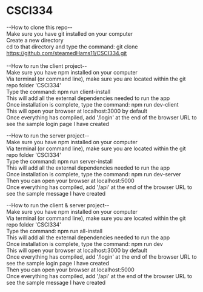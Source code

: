 # CSCI334

--How to clone this repo-- <br />
Make sure you have git installed on your computer <br />
Create a new directory <br />
cd to that directory and type the command: git clone https://github.com/steamedHams11/CSCI334.git <br />
<br />
--How to run the client project-- <br />
Make sure you have npm installed on your computer <br />
Via terminal (or command line), make sure you are located within the git repo folder 'CSCI334' <br />
Type the command: npm run client-install <br />
This will add all the external dependencies needed to run the app <br />
Once installation is complete, type the command: npm run dev-client <br />
This will open your browser at localhost:3000 by default <br />
Once everything has compiled, add '/login' at the end of the browser URL to see the sample login page I have created <br />

--How to run the server project-- <br />
Make sure you have npm installed on your computer <br />
Via terminal (or command line), make sure you are located within the git repo folder 'CSCI334' <br />
Type the command: npm run server-install <br />
This will add all the external dependencies needed to run the app <br />
Once installation is complete, type the command: npm run dev-server <br />
Then you can open your browser at localhost:5000 <br />
Once everything has compiled, add '/api' at the end of the browser URL to see the sample message I have created <br />

--How to run the client & server project-- <br />
Make sure you have npm installed on your computer <br />
Via terminal (or command line), make sure you are located within the git repo folder 'CSCI334' <br />
Type the command: npm run all-install <br />
This will add all the external dependencies needed to run the app <br />
Once installation is complete, type the command: npm run dev <br />
This will open your browser at localhost:3000 by default <br />
Once everything has compiled, add '/login' at the end of the browser URL to see the sample login page I have created <br />
Then you can open your browser at localhost:5000 <br />
Once everything has compiled, add '/api' at the end of the browser URL to see the sample message I have created <br />
